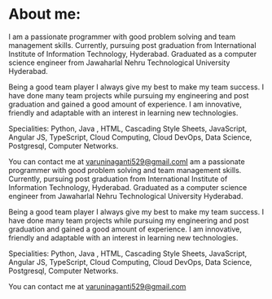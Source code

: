 # About me:

I am a passionate programmer with good problem solving and team management skills. Currently, pursuing post graduation from International Institute of Information Technology, Hyderabad. Graduated as a computer science engineer from Jawaharlal Nehru Technological University Hyderabad.

Being a good team player I always give my best to make my team success. I have done many team projects while pursuing my engineering and post graduation and gained a good amount of experience. I am innovative, friendly and adaptable with an interest in learning new technologies.

Specialities: Python, Java , HTML, Cascading Style Sheets, JavaScript, Angular JS, TypeScript, Cloud Computing, Cloud DevOps, Data Science, Postgresql, Computer Networks.

You can contact me at varuninaganti529@gmail.comI am a passionate programmer with good problem solving and team management skills. Currently, pursuing post graduation from International Institute of Information Technology, Hyderabad. Graduated as a computer science engineer from Jawaharlal Nehru Technological University Hyderabad.

Being a good team player I always give my best to make my team success. I have done many team projects while pursuing my engineering and post graduation and gained a good amount of experience. I am innovative, friendly and adaptable with an interest in learning new technologies.

Specialities: Python, Java , HTML, Cascading Style Sheets, JavaScript, Angular JS, TypeScript, Cloud Computing, Cloud DevOps, Data Science, Postgresql, Computer Networks.

You can contact me at varuninaganti529@gmail.com

